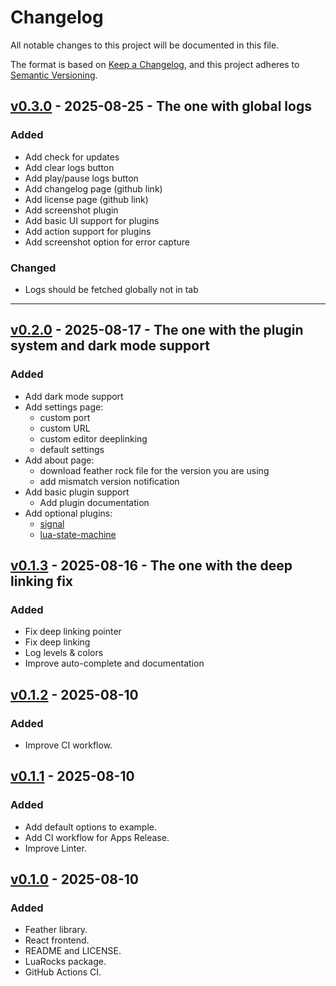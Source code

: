 # Changelog

All notable changes to this project will be documented in this file.

The format is based on [Keep a Changelog](https://keepachangelog.com/en/1.1.0/),
and this project adheres to [Semantic Versioning](https://semver.org/spec/v2.0.0.html).

## [v0.3.0] - 2025-08-25 - The one with global logs

### Added

- Add check for updates
- Add clear logs button
- Add play/pause logs button
- Add changelog page (github link)
- Add license page (github link)
- Add screenshot plugin
- Add basic UI support for plugins
- Add action support for plugins
- Add screenshot option for error capture

### Changed

- Logs should be fetched globally not in tab

---

## [v0.2.0] - 2025-08-17 - The one with the plugin system and dark mode support

### Added

- Add dark mode support
- Add settings page:
  - custom port
  - custom URL
  - custom editor deeplinking
  - default settings
- Add about page:
  - download feather rock file for the version you are using
  - add mismatch version notification
- Add basic plugin support
  - Add plugin documentation
- Add optional plugins:
  - [signal](https://hump.readthedocs.io/en/latest/signal.html)
  - [lua-state-machine](https://github.com/kyleconroy/lua-state-machine)

## [v0.1.3] - 2025-08-16 - The one with the deep linking fix

### Added

- Fix deep linking pointer
- Fix deep linking
- Log levels & colors
- Improve auto-complete and documentation

## [v0.1.2] - 2025-08-10

### Added

- Improve CI workflow.

## [v0.1.1] - 2025-08-10

### Added

- Add default options to example.
- Add CI workflow for Apps Release.
- Improve Linter.

## [v0.1.0] - 2025-08-10

### Added

- Feather library.
- React frontend.
- README and LICENSE.
- LuaRocks package.
- GitHub Actions CI.

[v0.3.0]: https://github.com/Kyonru/feather/compare/v0.2.0...HEAD
[v0.2.0]: https://github.com/Kyonru/feather/compare/v0.1.3...v0.2.0
[v0.1.3]: https://github.com/Kyonru/feather/compare/v0.1.2...v0.1.3
[v0.1.2]: https://github.com/Kyonru/feather/compare/v0.1.1...v0.1.2
[v0.1.1]: https://github.com/Kyonru/feather/compare/v0.1.0...v0.1.1
[v0.1.0]: https://github.com/Kyonru/feather/releases/tag/v0.1.0

